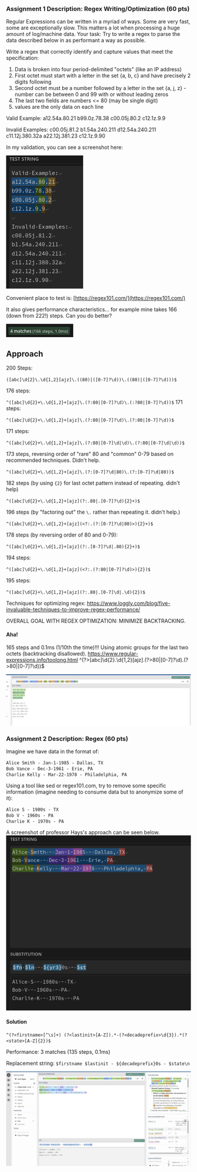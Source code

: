 ### Assignment 1 Description: Regex Writing/Optimization (60 pts)

Regular Expressions can be written in a myriad of ways. Some are very fast, some are exceptionally slow. This matters a lot when processing a huge amount of log/machine data. Your task: Try to write a regex to parse the data described below in as performant a way as possible.

Write a regex that correctly identify and capture values that meet the specification:

1. Data is broken into four period-delimited "octets" (like an IP address)
2. First octet must start with a letter in the set {a, b, c} and have precisely 2 digits following
3. Second octet must be a number followed by a letter in the set {a, j, z} - number can be between 0 and 99 with or without leading zeros
4. The last two fields are numbers <= 80 (may be single digit)
5. values are the only data on each line

Valid Example:
a12.54a.80.21
b99.0z.78.38
c00.05j.80.2
c12.1z.9.9

Invalid Examples:
c00.05j.81.2
b1.54a.240.211
d12.54a.240.211
c11.12j.380.32a
a22.12j.381.23
c12.1z.9.90

In my validation, you can see a screenshot here:

![examples](img/examples.png)

Convenient place to test is: [https://regex101.com/](https://regex101.com/)

It also gives performance characteristics... for example mine takes 166 (down from 222!) steps. Can you do better?

![166 steps](img/steps.png)

## Approach

200 Steps:

`([abc]\d{2}\.\d{1,2}[ajz]\.((80)|([0-7]?\d))\.((80)|([0-7]?\d)))$`

176 steps:

`^([abc]\d{2}+\.\d{1,2}+[ajz]\.(?:80|[0-7]?\d)\.(:?80|[0-7]?\d))$`
171 steps:

`^([abc]\d{2}+\.\d{1,2}+[ajz]\.(?:80|[0-7]?\d)\.(?:80|[0-7]?\d))$`

171 steps:

`^([abc]\d{2}+\.\d{1,2}+[ajz]\.(?:80|[0-7]\d|\d)\.(?:80|[0-7]\d|\d))$`

173 steps, reversing order of "rare" 80 and "common" 0-79 based on recommended techniques. Didn't help.

`^([abc]\d{2}+\.\d{1,2}+[ajz]\.(?:[0-7]?\d|80)\.(?:[0-7]?\d|80))$`

182 steps (by using `{2}` for last octet pattern instead of repeating. didn't help)

`^([abc]\d{2}+\.\d{1,2}+[ajz](?:.80|.[0-7]?\d){2}+)$`

196 steps (by "factoring out" the `\.` rather than repeating it. didn't help.)

`^([abc]\d{2}+\.\d{1,2}+[ajz](<?:.(?:[0-7]?\d|80)>){2}+)$`

178 steps (by reversing order of 80 and 0-79):

`^([abc]\d{2}+\.\d{1,2}+[ajz](?:.[0-7]?\d|.80){2}+)$`

194 steps:

`^([abc]\d{2}+\.\d{1,2}+[ajz](<?:.(?:80|[0-7]?\d)>){2})$`

195 steps:

`^([abc]\d{2}+\.\d{1,2}+[ajz](?:.80|.[0-7]\d|.\d){2})$`

Techniques for optimizing regex: https://www.loggly.com/blog/five-invaluable-techniques-to-improve-regex-performance/

OVERALL GOAL WITH REGEX OPTIMIZATION: MINIMIZE BACKTRACKING.

#### Aha!

165 steps and 0.1ms (1/10th the time)!!! Using atomic groups for the last two octets (backtracking disallowed).
https://www.regular-expressions.info/toolong.html
^(?>[abc]\d{2}\.\d{1,2}[ajz]\.(?>80|[0-7]?\d)\.(?>80|[0-7]?\d))$

![165 steps, 0.1 ms](img/165-steps.jpg)

### Assignment 2 Description: Regex (60 pts)

Imagine we have data in the format of:

```
Alice Smith - Jan-1-1985 - Dallas, TX
Bob Vance - Dec-3-1961 - Erie, PA
Charlie Kelly - Mar-22-1978 - Philadelphia, PA
```

Using a tool like sed or regex101.com, try to remove some specific information (imagine needing to consume data but to anonymize some of it):

```
Alice S - 1980s - TX
Bob V - 1960s - PA
Charlie K - 1970s - PA
```

A screenshot of professor Hays's approach can be seen below.
![assignment 2 demonstration](img/assignment2.png)

#### Solution

```
^(?<firstname>[^\s]+) (?<lastinit>[A-Z]).*-(?<decadeprefix>\d{3}).*(?<state>[A-Z]{2})$
```

Performance: 3 matches (135 steps, 0.1ms)

Replacement string: `$firstname $lastinit - ${decadeprefix}0s - $state\n`

![assignment 2 solution with named groups](img/assignment2solution.jpg)
